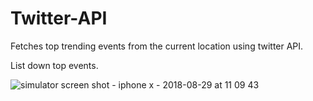 # Twitter-API

Fetches top trending events from the current location using twitter API.

List down top events.

![simulator screen shot - iphone x - 2018-08-29 at 11 09 43](https://user-images.githubusercontent.com/4557961/44767728-a8bc3080-ab7c-11e8-8f2f-f06d2562f349.png)
